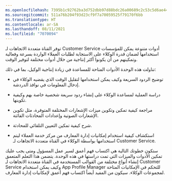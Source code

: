 ```yaml
---
ms.openlocfilehash: 7395b1c92762ba3d752dbb97d88bdc26a00689c2c53c5d6ae4449df87d362817
ms.sourcegitcommit: 511a76b204f93d23cf9f7a70059525f79170f6bb
ms.translationtype: HT
ms.contentlocale: ar-SA
ms.lasthandoff: 08/11/2021
ms.locfileid: "7070094"
---
```

توفر القناة متعددة الاتجاهات لـ Customer Service أدوات متنوعة يمكن للمؤسسات استخدامها لضمان قدرة الوكلاء على الاستجابة لطلبات العملاء الواردة بسرعة وفعالية وتمكينهم من أن يكونوا أكثر إنتاجية من خلال أدوات مختلفة لتوفير الوقت.

تناولت هذه الوحدة الأدوات المتاحة للمساعدة في زيادة إنتاجية الوكيل، بما في ذلك:

-   توضيح الردود السريعة وكيف يمكن استخدامها لتقليل الوقت الذي يقضيه الوكلاء في إدخال المعلومات في نوافذ الدردشة.

-   دراسة العملية لمساعدة الوكلاء على إنشاء ردود سريعة شخصية خاصة بهم وكيفية تكوينها.

-   مراجعة كيفية تمكين وتكوين ميزات الإشعارات المختلفة المتوفرة، مثل تكوين الإشعارات الصوتية وإعدادات المحادثات الفائتة.

-   شرح كيفية تمكين التعيين التلقائي للمحادثة.

-   استكشاف كيفية استخدام إمكانيات إدارة المعارف من مركز خدمة العملاء ليتم استخدامها بواسطة الوكلاء في القناة متعددة الاتجاهات لـ Customer Service.

ستكون خطوتك التالية هي اكتساب فهم أعمق لسير عمل المسؤول ومتى يجب عليك تمكين الأدوات والميزات التي تمت دراستها في هذه الوحدة. يتضمن هذا التعلم المتعمق إنشاء أنواع مختلفة من القوالب المستخدمة في القناة متعددة الاتجاهات لـ Customer Service وكيف يمكن استخدام App Profile Manager للتحكم في الإمكانيات المتاحة لمجموعات الوكلاء. سيكون من المفيد أيضاً اكتساب فهم أعمق لإمكانيات إدارة المعارف.
